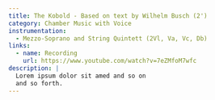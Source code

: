 ```yaml
---
title: The Kobold - Based on text by Wilhelm Busch (2')
category: Chamber Music with Voice
instrumentation:
  - Mezzo-Soprano and String Quintett (2Vl, Va, Vc, Db)
links:
  - name: Recording
    url: https://www.youtube.com/watch?v=7eZMfoM7wfc
description: |
  Lorem ipsum dolor sit amed and so on
  and so forth.
---
```

